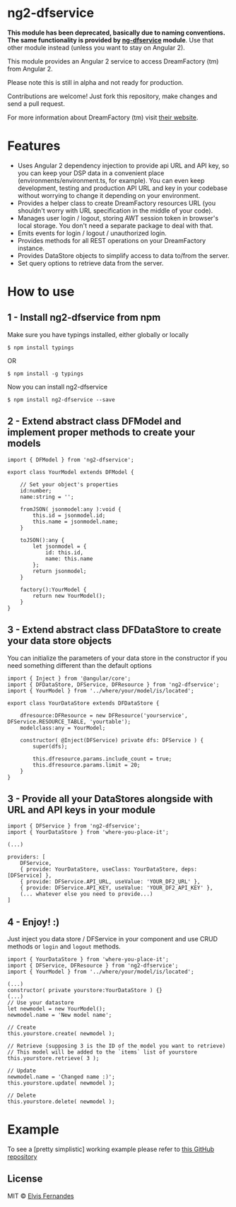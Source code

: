 # ng2-dfservice

**This module has been deprecated, basically due to naming conventions. The same functionality is provided by [ng-dfservice](htts://github.com/elvisfernandes/ng-dfservice) module**. Use that other module instead (unless you want to stay on Angular 2).

This module provides an Angular 2 service to access DreamFactory (tm) from Angular 2.

Please note this is still in alpha and not ready for production.

Contributions are welcome! Just fork this repository, make changes and send a pull request.

For more information about DreamFactory (tm) visit [their website](http://dreamfactory.com).

# Features
- Uses Angular 2 dependency injection to provide api URL and API key, so you can keep your DSP data in a convenient place (environments/environment.ts, for example). You can even keep development, testing and production API URL and key in your codebase without worrying to change it depending on your environment.
- Provides a helper class to create DreamFactory resources URL (you shouldn't worry with URL specification in the middle of your code).
- Manages user login / logout, storing AWT session token in browser's local storage. You don't need a separate package to deal with that.
- Emits events for login / logout / unauthorized login.
- Provides methods for all REST operations on your DreamFactory instance.
- Provides DataStore objects to simplify access to data to/from the server.
- Set query options to retrieve data from the server.

# How to use
## 1 - Install ng2-dfservice from npm

Make sure you have typings installed, either globally or locally

    $ npm install typings

OR

    $ npm install -g typings

Now you can install ng2-dfservice

    $ npm install ng2-dfservice --save


## 2 - Extend abstract class DFModel and implement proper methods to create your models
    import { DFModel } from 'ng2-dfservice';

    export class YourModel extends DFModel {
    
        // Set your object's properties
        id:number;
        name:string = '';
        
        fromJSON( jsonmodel:any ):void {
            this.id = jsonmodel.id;
            this.name = jsonmodel.name;
        }
    
        toJSON():any {
            let jsonmodel = {
                id: this.id,
                name: this.name
            };
            return jsonmodel;
        }
    
        factory():YourModel {
            return new YourModel();
        }
    }
## 3 - Extend abstract class DFDataStore to create your data store objects
You can initialize the parameters of your data store in the constructor if you need something different than the default options

    import { Inject } from '@angular/core';
    import { DFDataStore, DFService, DFResource } from 'ng2-dfservice';
    import { YourModel } from '../where/your/model/is/located';

    export class YourDataStore extends DFDataStore {

        dfresource:DFResource = new DFResource('yourservice', DFService.RESOURCE_TABLE, 'yourtable');
        modelclass:any = YourModel;
        
        constructor( @Inject(DFService) private dfs: DFService ) { 
            super(dfs);
            
            this.dfresource.params.include_count = true;
            this.dfresource.params.limit = 20;
        }
    }

## 3 - Provide all your DataStores alongside with URL and API keys in your module
    import { DFService } from 'ng2-dfservice';
    import { YourDataStore } from 'where-you-place-it';

    (...)

    providers: [
        DFService,
        { provide: YourDataStore, useClass: YourDataStore, deps: [DFService] },
        { provide: DFService.API_URL, useValue: 'YOUR_DF2_URL' },
        { provide: DFService.API_KEY, useValue: 'YOUR_DF2_API_KEY' },
        (... whatever else you need to provide...)
    ]

## 4 - Enjoy! :)
Just inject you data store / DFService in your component and use CRUD methods or `login` and `logout` methods.

    import { YourDataStore } from 'where-you-place-it';
    import { DFService, DFResource } from 'ng2-dfservice';
    import { YourModel } from '../where/your/model/is/located';

    (...)
    constructor( private yourstore:YourDataStore ) {}
    (...)
    // Use your datastore
    let newmodel = new YourModel();
    newmodel.name = 'New model name';
    
    // Create
    this.yourstore.create( newmodel );
    
    // Retrieve (supposing 3 is the ID of the model you want to retrieve)
    // This model will be added to the `items` list of yourstore
    this.yourstore.retrieve( 3 );
    
    // Update
    newmodel.name = 'Changed name :)';
    this.yourstore.update( newmodel );
    
    // Delete
    this.yourstore.delete( newmodel );

# Example
To see a [pretty simplistic] working example please refer to [this GitHub repository](https://github.com/elvisfernandes/dfservice-example)

## License

MIT © [Elvis Fernandes](http://elvis.eti.br)
